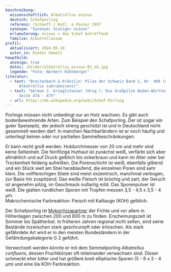 ```yaml
---
beschreibung:
  wissenschaftlich: Albatrellus ovinus
  deutsch: Schafporling
  referenz: (Schaeff.) Kotl. & Pouzar 1957
  synonym: "Synonym: Scutiger ovinus"
  erlaeuterung: ovinus = das Schaf betreffend
  familie: Albatrellaceae
profil:
  aktualisiert: 2024-05-19
  autor_in: Dieter Gewalt
hauptbild:
  anzeige: true
  datei: /bilder/albatrellus_ovinus-01_nk.jpg
  legende: "Foto: Norbert Kühnberger"
literatur:
  - text: "Breitenbach & Kränzlin: Pilze der Schweiz Band 2, Nr. 409 (als
      Albatrellus subrubescens)"
  - text: "German J. Krieglsteiner (Hrsg.): Die Großpilze Baden-Württembergs Band 1,
      Seite 474 - 475"
  - url: https://de.wikipedia.org/wiki/Schaf-Porling
---
```

Porlinge müssen nicht unbedingt nur an Holz wachsen. Es gibt auch bodenbewohnende Arten. Zum Beispiel den Schafporling.  Der ist sogar ein guter Speisepilz, der jedoch streng geschützt ist und in Deutschland nicht gesammelt werden darf. In manchen Nachbarländern ist er noch häufig und unterliegt keinen oder nur partiellen Sammelbeschränkungen.

Er kann recht groß werden. Hutdurchmesser von 20 cm und mehr sind keine Seltenheit. Die feinfilzige Huthaut ist zunächst weiß, verfärbt sich aber allmählich und auf Druck gelblich bis ockerbraun und kann im Alter oder bei Trockenheit felderig aufreißen. Die Porenschicht ist weiß, ebenfalls gilbend und ein Stück weit am Stiel herablaufend, die einzelnen Poren sind sehr klein. Die vollfleischigen Stiele sind meist exzentrisch, manchmal verbogen, zur Basis hin zuspitzend. Das weiße Fleisch ist brüchig und zart, der Geruch ist angenehm pilzig, im Geschmack nußartig mild. Das Sporenpulver ist weiß. Die glatten rundlichen Sporen mit Tropfen messen 3,5 - 4,5 x 3,5 - 4 µm.\
Makrochemische Farbreaktion: Fleisch mit Kalilauge (KOH) gelblich.

Der Schafporling ist [Mykorrhizapartner](Mykorrhiza "Glossar") der Fichte und vor allem in Höhenlagen zwischen 200 und 800 m zu finden. Erscheinungszeit ist Sommer bis Spätherbst. In früheren Jahren regional nicht selten, sind seine Bestände inzwischen stark geschrumpft oder erloschen. Als stark gefährdete Art wird er in den meisten Bundesländern in der Gefährdungskategorie G 2 geführt. 

Verwechselt werden könnte er mit dem Semmelporling *Albatrellus confluens*, dessen Fruchtkörper oft miteinander verwachsen sind. Dieser schmeckt eher bitter und hat größere breit elliptische Sporen (5 - 6 x 3 - 4 µm) und eine lila KOH-Farbreaktion.